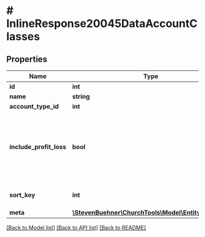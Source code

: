 # # InlineResponse20045DataAccountClasses

## Properties

Name | Type | Description | Notes
------------ | ------------- | ------------- | -------------
**id** | **int** |  | [optional]
**name** | **string** |  | [optional]
**account_type_id** | **int** |  | [optional]
**include_profit_loss** | **bool** | If true, an additional row is added to that class in the report, which lists the profit-loss sum. | [optional]
**sort_key** | **int** |  | [optional] [default to 0]
**meta** | [**\StevenBuehner\ChurchTools\Model\EntityMetaData**](EntityMetaData.md) |  | [optional]

[[Back to Model list]](../../README.md#models) [[Back to API list]](../../README.md#endpoints) [[Back to README]](../../README.md)
